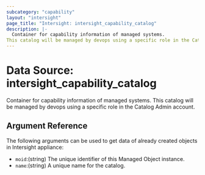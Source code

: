 ```yaml
---
subcategory: "capability"
layout: "intersight"
page_title: "Intersight: intersight_capability_catalog"
description: |-
  Container for capability information of managed systems.
This catalog will be managed by devops using a specific role in the Catalog Admin account.
---
```


# Data Source: intersight_capability_catalog
Container for capability information of managed systems.
This catalog will be managed by devops using a specific role in the Catalog Admin account.
## Argument Reference
The following arguments can be used to get data of already created objects in Intersight appliance:
* `moid`:(string) The unique identifier of this Managed Object instance. 
* `name`:(string) A unique name for the catalog. 
